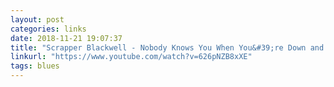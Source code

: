 ```yaml
---
layout: post
categories: links
date: 2018-11-21 19:07:37
title: "Scrapper Blackwell - Nobody Knows You When You&#39;re Down and Out - YouTube"
linkurl: "https://www.youtube.com/watch?v=626pNZB8xXE"
tags: blues
---
```

